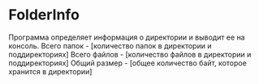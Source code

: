 # FolderInfo
Программа определяет информация о директории и выводит ее на консоль.
Всего папок - [количество папок в директории и поддиректориях]
Всего файлов - [количество файлов в директории и поддиректориях]
Общий размер - [общее количество байт, которое хранится в директории]
